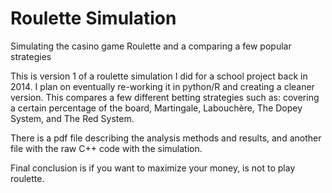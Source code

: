 # Roulette Simulation
Simulating the casino game Roulette and a comparing a few popular strategies

This is version 1 of a roulette simulation I did for a school project back in 2014. I plan on eventually re-working it in python/R and creating a cleaner version.
This compares a few different betting strategies such as: covering a certain percentage of the board, Martingale, Labouchère, The Dopey System, and The Red System.

There is a pdf file describing the analysis methods and results, and another file with the raw C++ code with the simulation.

Final conclusion is if you want to maximize your money, is not to play roulette.
